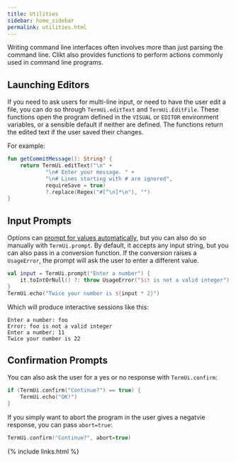```yaml
---
title: Utilities
sidebar: home_sidebar
permalink: utilities.html
---
```


<!--  TODO: add docs links -->

Writing command line interfaces often involves more than just parsing
the command line. Clikt also provides functions to perform actions
commonly used in command line programs.

## Launching Editors

If you need to ask users for multi-line input, or need to have the user
edit a file, you can do so through `TermUi.editText` and
`TermUi.EditFile`. These functions open the program defined in the
`VISUAL` or `EDITOR` environment variables, or a sensible default if
neither are defined. The functions return the edited text if the user
saved their changes.

For example:

```kotlin
fun getCommitMessage(): String? {
    return TermUi.editText("\n" +
            "\n# Enter your message. " +
            "\n# Lines starting with # are ignored",
            requireSave = true)
            ?.replace(Regex("#[^\n]*\n"), "")
}
```

## Input Prompts

Options can [prompt for values automatically](options.html#prompting),
but you can also do so manually with `TermUi.prompt`. By default, it
accepts any input string, but you can also pass in a conversion
function. If the conversion raises a `UsageError`, the prompt will ask
the user to enter a different value.

```kotlin
val input = TermUi.prompt("Enter a number") {
    it.toIntOrNull() ?: throw UsageError("$it is not a valid integer")
}
TermUi.echo("Twice your number is ${input * 2}")
```

Which will produce interactive sessions like this:

```
Enter a number: foo
Error: foo is not a valid integer
Enter a number: 11
Twice your number is 22
```

## Confirmation Prompts

You can also ask the user for a yes or no response with `TermUi.confirm`:

```kotlin
if (TermUi.confirm("Continue?") == true) {
    TermUi.echo("OK!")
}
```

If you simply want to abort the program in the user gives a negatvie
response, you can pass `abort=true`:

```kotlin
TermUi.confirm("Continue?", abort=true)
```


{% include links.html %}
